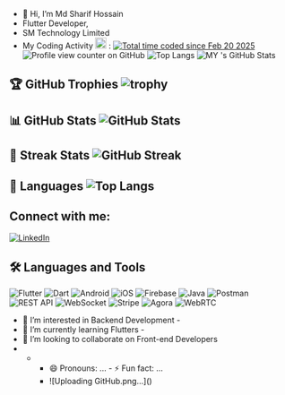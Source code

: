 - 👋 Hi, I’m Md Sharif Hossain
- Flutter Developer,
-  SM Technology Limited
- My Coding Activity <img src="https://wakatime.com/static/img/wakatime.svg" width="20"/> : <a href="https://wakatime.com/@3f9a3bdf-75e2-4d23-9fc1-9cdff6838370"><img src="https://wakatime.com/badge/user/3f9a3bdf-75e2-4d23-9fc1-9cdff6838370.svg" alt="Total time coded since Feb 20 2025" /></a>
  ![Profile view counter on GitHub](https://komarev.com/ghpvc/?username=sharifdujee)
 ![Top Langs](https://github-readme-stats.vercel.app/api/top-langs/?username=sharifdujee&layout=compact&theme=radical)
![MY 's GitHub Stats](https://github-readme-stats.vercel.app/api?username=sharifdujee&show_icons=true&theme=radical)
## 🏆 GitHub Trophies ![trophy](https://github-profile-trophy.vercel.app/?username=sharifdujee&theme=onedark) 
## 📊 GitHub Stats ![GitHub Stats](https://github-readme-stats.vercel.app/api?username=sharifdujee&show_icons=true&theme=tokyonight) 
## 🚀 Streak Stats ![GitHub Streak](https://github-readme-streak-stats.herokuapp.com/?user=sharifdujee&theme=tokyonight)
## 🌟 Languages ![Top Langs](https://github-readme-stats.vercel.app/api/top-langs/?username=sharifdujee&layout=compact&theme=tokyonight) 
 ## Connect with me: 
[![LinkedIn](https://img.shields.io/badge/LinkedIn-blue?logo=linkedin&logoColor=white)](https://www.linkedin.com/in/md-sharif-hossain-5724161aa/) 


 ## 🛠️ Languages and Tools 
![Flutter](https://img.shields.io/badge/Flutter-02569B?style=for-the-badge&logo=flutter&logoColor=white) 
![Dart](https://img.shields.io/badge/Dart-0175C2?style=for-the-badge&logo=dart&logoColor=white) 
![Android](https://img.shields.io/badge/Android-3DDC84?style=for-the-badge&logo=android&logoColor=white) 
![iOS](https://img.shields.io/badge/iOS-000000?style=for-the-badge&logo=apple&logoColor=white) 
![Firebase](https://img.shields.io/badge/Firebase-FFCA28?style=for-the-badge&logo=firebase&logoColor=black) 
![Java](https://img.shields.io/badge/Java-ED8B00?style=for-the-badge&logo=java&logoColor=white) 
![Postman](https://img.shields.io/badge/Postman-FF6C37?style=for-the-badge&logo=postman&logoColor=white) 
![REST API](https://img.shields.io/badge/REST%20API-02569B?style=for-the-badge&logo=swagger&logoColor=white) 
![WebSocket](https://img.shields.io/badge/WebSocket-010101?style=for-the-badge&logo=socket.io&logoColor=white) 
![Stripe](https://img.shields.io/badge/Stripe-008CDD?style=for-the-badge&logo=stripe&logoColor=white) 
![Agora](https://img.shields.io/badge/Agora-099DFD?style=for-the-badge&logo=agora&logoColor=white) 
![WebRTC](https://img.shields.io/badge/WebRTC-333333?style=for-the-badge&logo=webrtc&logoColor=white) 
- 👀 I’m interested in Backend Development -
- 🌱 I’m currently learning Flutters -
-  💞️ I’m looking to collaborate on Front-end Developers
-   - - 😄 Pronouns: ... - ⚡ Fun fact: ...
      - <!--- sharifdujee/sharifdujee is a ✨ special ✨ repository because its README.md (this file) appears on your GitHub profile. You can click the Preview link to take a look at your changes. ---> ![Uploading GitHub.png…]()
